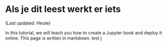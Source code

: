 # Als je dit leest werkt er iets

(Last updated: Heute)

In this tutorial, we will teach you how to create a Jupyter book and deploy it online.
This page is written in markdown. test j
